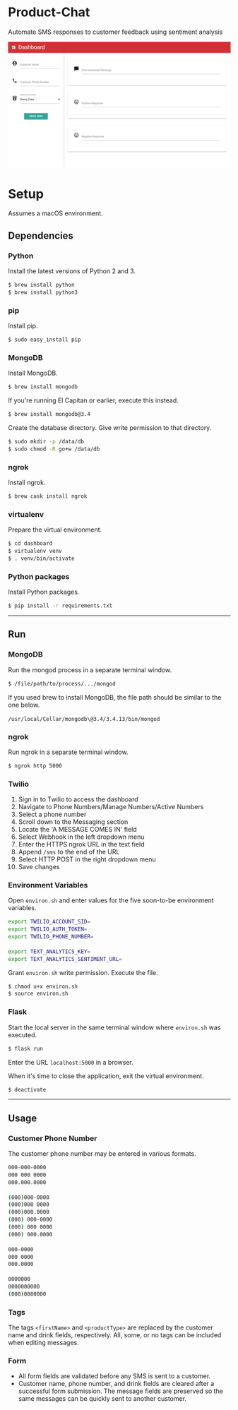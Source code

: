 # Product-Chat

Automate SMS responses to customer feedback using sentiment analysis

<p align="center">
  <img src="display.png">
</p>

# Setup
Assumes a macOS environment.

## Dependencies

### Python
Install the latest versions of Python 2 and 3.

```bash
$ brew install python
$ brew install python3
```

### pip
Install pip.

```bash
$ sudo easy_install pip
```

### MongoDB
Install MongoDB.

```bash
$ brew install mongodb
```

If you're running El Capitan or earlier, execute this instead.

```bash
$ brew install mongodb@3.4
```

Create the database directory. Give write permission to that directory.

```bash
$ sudo mkdir -p /data/db
$ sudo chmod -R go+w /data/db
```

### ngrok
Install ngrok.

```bash
$ brew cask install ngrok
```

### virtualenv
Prepare the virtual environment.

```bash
$ cd dashboard
$ virtualenv venv
$ . venv/bin/activate
```

### Python packages
Install Python packages.

```bash
$ pip install -r requirements.txt
```

-----------------------------------

## Run

### MongoDB
Run the mongod process in a separate terminal window.

```bash
$ /file/path/to/process/.../mongod
```

If you used brew to install MongoDB, the file path should be similar to the one below.

`/usr/local/Cellar/mongodb\@3.4/3.4.13/bin/mongod`

### ngrok
Run ngrok in a separate terminal window.

```bash
$ ngrok http 5000
```

### Twilio
1. Sign in to Twilio to access the dashboard
2. Navigate to Phone Numbers/Manage Numbers/Active Numbers
3. Select a phone number
4. Scroll down to the Messaging section
5. Locate the 'A MESSAGE COMES IN' field
6. Select Webhook in the left dropdown menu
7. Enter the HTTPS ngrok URL in the text field
8. Append `/sms` to the end of the URL
9. Select HTTP POST in the right dropdown menu
10. Save changes

### Environment Variables
Open `environ.sh` and enter values for the five soon-to-be environment variables.

```bash
export TWILIO_ACCOUNT_SID=
export TWILIO_AUTH_TOKEN=
export TWILIO_PHONE_NUMBER=

export TEXT_ANALYTICS_KEY=
export TEXT_ANALYTICS_SENTIMENT_URL=
```

Grant `environ.sh` write permission. Execute the file.

```bash
$ chmod u+x environ.sh
$ source environ.sh
```

### Flask
Start the local server in the same terminal window where `environ.sh` was executed.

```bash
$ flask run
```

Enter the URL `localhost:5000` in a browser.

When it's time to close the application, exit the virtual environment.

```bash
$ deactivate
```

-----------------------------------------------

## Usage

### Customer Phone Number
The customer phone number may be entered in various formats.

```bash
000-000-0000
000 000 0000
000.000.0000

(000)000-0000
(000)000 0000
(000)000.0000
(000) 000-0000
(000) 000 0000
(000) 000.0000

000-0000
000 0000
000.0000

0000000
0000000000
(000)0000000
```

### Tags
The tags `<firstName>` and `<productType>` are replaced by the customer name and drink fields, respectively. All, some, or no tags can be included when editing messages.

### Form
* All form fields are validated before any SMS is sent to a customer.
* Customer name, phone number, and drink fields are cleared after a successful form submission. The message fields are preserved so the same messages can be quickly sent to another customer.
